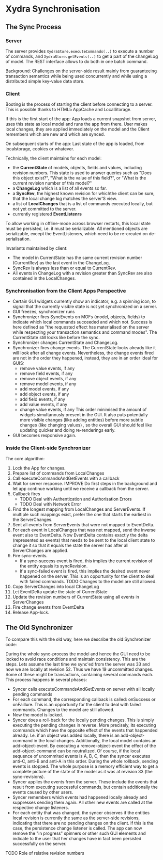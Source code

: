 # Xydra Synchronisation

## The Sync Process

### Server
The server provides `XydraStore.executeCommands(..)` to execute a number of commands,
and `XydraStore.getEvents(..)` to get a part of the changeLog of model. 
The REST interface allows to do both in one batch command.

Background: Challenges on the server-side result mainly from guaranteeing transaction
 semantics while being used concurrently and while using a distributed simple
 key-value data store.

### Client
Booting is the process of starting the client before connecting to a server.
This is possible thanks to HTML5 AppCache and LocalStorage.

If this is the first start of the app: 
App loads a current snapshot from server, uses this
state as local model and runs the app from there. User makes local changes,
they are applied immediately on the model and the Client remembers which are new
and which are synced.

On subsequent starts of the app: 
Last state of the app is loaded, from localstorage, cookies or whatever. 

Technically, the client maintains for each model:

* the **CurrentState** of models, objects, fields and values, including revision numbers.
This state is used to answer queries such as 
"Does this object exist?", 
"What is the value of this field?", or
"What is the current revision number of this model?"
* a **ChangeLog** which is a list of all events so far.
* a **SyncRev**, the highest known revision for whichthe client can be sure, that
the local change log matches the server'S view.
* a list of **LocalChanges** that is a list of commands executed locally, 
but not yet committed to the server.
* currently registered **EventListenrs**

To allow working in offline-mode across browser restarts, this local state must be 
persisted, i.e. it must be serializable. All mentioned objects are serializable,
except the EventListeners, which need to be re-created on de-serialisation.

Invariants maintained by client:

* The model in CurrentState has the same current revision number (CurrentRev) 
  as the last event in the ChangeLog.
* SyncRev is always less than or equal to CurrentRev.
* All events in ChangeLog with a revision greater than SyncRev are also contained
  in the LocalChanges.


### Synchronisation from the Client Apps Perspective

* Certain GUI widgets currently show an indicator, e.g. a spinning icon, 
to signal that the currently visible state is not yet synchronized on a server.
* GUI freezes, synchronizer runs
* Synchronizer fires SyncEvents on MOFs (model, objects, fields) to indicate 
which local commands succeeded and which not. Success is here defined as "the requested
effect has materialised on the server while respecting your transaction semantics and
command modes". The CurrentState still looks like before the sync.
* Synchronizer changes CurrentState and ChangeLog.
* Synchronizer fires change events. The CurrentState looks already like it will look
  after all change events. Nevertheless, the change events fired are not in the order
  they happened, instead, they are in an order ideal for GUIS:
  * remove value events, if any
  * remove field events, if any
  * remove object events, if any
  * remove model events, if any
  * add model events, if any
  * add object events, if any
  * add field events, if any
  * add value events, if any
  * change value events, if any
  This order minimised the amount of widgets simultanously present in the GUI.
  It also puts potentially more visible changes (like adding entities) before more subtle
  changes (like changing values) , so the overall GUI should feel like updating quicker
  and doing re-renderings early.
* GUI becomes responsive again.

### Inside the Client-side Synchronizer
The core algorithm:

1. Lock the App for changes.
1. Prepare list of commands from LocalChanges
1. Call executeCommandsAndGetEvents with a callback
1. Wait for server response.
   IMPROVE Do first steps in the background and let app continue working until we 
   receive a callback from the server.
1. Callback fires
   * TODO Deal with Authentication and Authorisation  Errors
   * TODO Deal with Network Error
1. Find the longest mapping from LocalChanges and ServerEvents.
   If multiple such mappings exist, prefer the one that starts the earliest
   in the ServerChanges.
1. Sent all events from ServerEvents that were not mapped to EventDelta.
1. For each event in LocalChanges that was not mapped, send the inverse
   event also to EventDelta. Now EventDelta contains exactly the delta
   (represented as events) that needs to be sent to the local client state
   to change it so that it equals the state the server has after all
   ServerChanges are applied.
1. Fire sync-events.
   * If a sync-success event is fired, this implies the current revision of 
     the entity equals its syncRevision. 
   * If a sync-failed event is fired, this implies the desired event never happened
     on the server. This is an opportunity for the client to deal with failed
     commands. TODO Changes to the model are still allowed.  
1. Copy ServerChanges into local ChangeLog
1. Let EventDelta update the state of CurrentState
1. Update the revision numbers of CurrentState using all events in ServerChanges
1. Fire change events from EventDelta   
1. Release App-lock.    


## The Old Synchronizer
To compare this with the old way, here we describe the old Synchronizer code:
 
During the whole sync-process the model and hence the GUI need to be locked
to avoid race conditions and maintain consistency. This are the steps. Lets
assume the last time we sync'ed from the server was 33 and now we are locally
at revision 52. Thus we have 19 uncommitted changes. Some of these might be
transactions, containing several commands each. This process happens in
several phases:

* Syncer calls executeCommandsAndGetEvents on server with all locally
  pending commands
* For each command, the corresponding callback is called: onSuccess or
  onFaillure. This is an opportunity for the client to deal with failed
  commands. Changes to the model are still allowed.
* Now the model is locked. 
* Syncer does a roll-back for the locally pending
  changes. This is simply executing the pending changes in reverse. More
  precisely, its executing commands which have the opposite effect of the
  events that happended already. I.e. if an object was added locally, there is
  an add-object-command in the local changes. Additionally, the local model
  contains an add-object-event. By executing a remove-object-event the effect
  of the add-object-command can be neutralized. Of course, if the local
  sequence of uncommited events is A, B, C, then the syncer executes anti-C,
  anti-B and anti-A in this order. During the whole rollback, sending events is
  stopped. 
  The whole purpose is a memory efficient way to get a complete
  picture of the state of the model as it was at revision 33 (the
  sync-revisions).
* Syncer applies the events from the server. These include the events that
  result from executing successful commands, but contain additionally the
  events caused by other users.
* Syncer remembers which events had happened locally already and suppresses
  sending them again. All other new events are called at the respective change
  listeners.
* For each entity that was changed, the syncer observes if the entities
  local revision is currently the same as the server-side revisions, indicating
  that there are no pending changes on the client. If this is the case, the
  persistence change listener is called. The app can now remove the
  "in progress" spinners or other such GUI elements and indicate to the user
  that her changes have in fact been persisted successfully on the server.
 

TODO Role of relative revision numbers
 